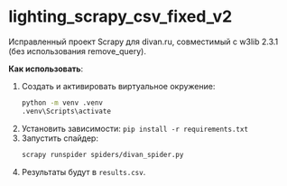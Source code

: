# lighting_scrapy_csv_fixed_v2

Исправленный проект Scrapy для divan.ru, совместимый с w3lib 2.3.1
(без использования remove_query).

**Как использовать**:
1. Создать и активировать виртуальное окружение:
   ```bash
   python -m venv .venv
   .venv\Scripts\activate
   ```
2. Установить зависимости: `pip install -r requirements.txt`
3. Запустить спайдер:
   ```bash
   scrapy runspider spiders/divan_spider.py
   ```
4. Результаты будут в `results.csv`.
